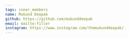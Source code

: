 ```yaml
---
tags: inner_members 
name: Mukund Deepak 
github: https://github.com/mukunddeepak
email: mailto:filler
instagram: https://www.instagram.com/themukunddeepak/
---
```

